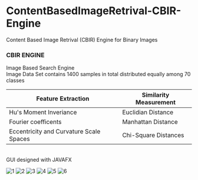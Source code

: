 # ContentBasedImageRetrival-CBIR-Engine
Content Based Image Retrival (CBIR) Engine  for Binary Images

### CBIR ENGINE 
Image Based Search Engine 
<br/> Image Data Set  contains 1400 samples in total distributed equally among 70 classes

  Feature Extraction                     |  Similarity Measurement|
  ---------------------------------------|------------------------|
  Hu's Moment Inveriance                 | Euclidian Distance     |           
  Fourier coefficents                    | Manhattan Distance     |
  Eccentricity and Curvature Scale Spaces| Chi-Square Distances   |
  
  
  <br/> GUI designed with JAVAFX 
  <br/>
  
![1](https://user-images.githubusercontent.com/12942688/32657603-6e3c3968-c627-11e7-8eb0-8825b1610dd1.PNG)
![2](https://user-images.githubusercontent.com/12942688/32657604-6e6336d0-c627-11e7-939f-5c71852291d9.PNG)
![3](https://user-images.githubusercontent.com/12942688/32657606-6e932732-c627-11e7-89c9-aaf78e1305a3.PNG)
![4](https://user-images.githubusercontent.com/12942688/32657607-6eb62a3e-c627-11e7-942a-a82abb29d927.PNG)
![5](https://user-images.githubusercontent.com/12942688/32657608-6edc98c2-c627-11e7-8fd6-a87f2d23cc74.PNG)
![6](https://user-images.githubusercontent.com/12942688/32657731-d9319a4c-c627-11e7-953e-93d5574bc587.PNG)
